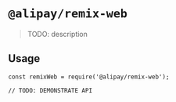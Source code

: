 # `@alipay/remix-web`

> TODO: description

## Usage

```
const remixWeb = require('@alipay/remix-web');

// TODO: DEMONSTRATE API
```
